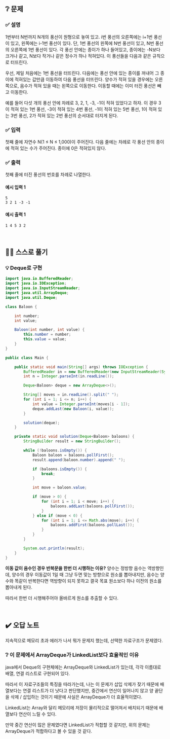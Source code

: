 ## ❔ 문제
### ✅ 설명
1번부터 N번까지 N개의 풍선이 원형으로 놓여 있고. i번 풍선의 오른쪽에는 i+1번 풍선이 있고, 왼쪽에는 i-1번 풍선이 있다. 단, 1번 풍선의 왼쪽에 N번 풍선이 있고, N번 풍선의 오른쪽에 1번 풍선이 있다. 각 풍선 안에는 종이가 하나 들어있고, 종이에는 -N보다 크거나 같고, N보다 작거나 같은 정수가 하나 적혀있다. 이 풍선들을 다음과 같은 규칙으로 터뜨린다.

우선, 제일 처음에는 1번 풍선을 터뜨린다. 다음에는 풍선 안에 있는 종이를 꺼내어 그 종이에 적혀있는 값만큼 이동하여 다음 풍선을 터뜨린다. 양수가 적혀 있을 경우에는 오른쪽으로, 음수가 적혀 있을 때는 왼쪽으로 이동한다. 이동할 때에는 이미 터진 풍선은 빼고 이동한다.

예를 들어 다섯 개의 풍선 안에 차례로 3, 2, 1, -3, -1이 적혀 있었다고 하자. 이 경우 3이 적혀 있는 1번 풍선, -3이 적혀 있는 4번 풍선, -1이 적혀 있는 5번 풍선, 1이 적혀 있는 3번 풍선, 2가 적혀 있는 2번 풍선의 순서대로 터지게 된다.

### ✅ 입력
첫째 줄에 자연수 N(1 ≤ N ≤ 1,000)이 주어진다. 다음 줄에는 차례로 각 풍선 안의 종이에 적혀 있는 수가 주어진다. 종이에 0은 적혀있지 않다.

### ✅ 출력
첫째 줄에 터진 풍선의 번호를 차례로 나열한다.

#### 예시 입력 1
```
5
3 2 1 -3 -1
```

#### 예시 출력 1
```
1 4 5 3 2
```

<br>

## ✍🏻 스스로 풀기

### 💡 Deque로 구현

``` java
import java.io.BufferedReader;
import java.io.IOException;
import java.io.InputStreamReader;
import java.util.ArrayDeque;
import java.util.Deque;

class Baloon {

    int number;
    int value;

    Baloon(int number, int value) {
        this.number = number;
        this.value = value;
    }
}

public class Main {

    public static void main(String[] args) throws IOException {
        BufferedReader in = new BufferedReader(new InputStreamReader(System.in));
        int n = Integer.parseInt(in.readLine());

        Deque<Baloon> deque = new ArrayDeque<>();

        String[] moves = in.readLine().split(" ");
        for (int i = 1; i <= n; i++) {
            int value = Integer.parseInt(moves[i - 1]);
            deque.addLast(new Baloon(i, value));
        }

        solution(deque);
    }

    private static void solution(Deque<Baloon> baloons) {
        StringBuilder result = new StringBuilder();

        while (!baloons.isEmpty()) {
            Baloon baloon = baloons.pollFirst();
            result.append(baloon.number).append(" ");

            if (baloons.isEmpty()) {
                break;
            }

            int move = baloon.value;

            if (move > 0) {
                for (int i = 1; i < move; i++) {
                    baloons.addLast(baloons.pollFirst());
                }
            } else if (move < 0) {
                for (int i = 1; i <= Math.abs(move); i++) {
                    baloons.addFirst(baloons.pollLast());
                }
            }
        }

        System.out.println(result);
    }
}
```

**이동 값이 음수인 경우 반복문을 한번 더 시행하는 이유?**
양수는 정방향 음수는 역방향인데, 양수의 경우 이동값이 1일 때 그냥 두면 맞는 방향으로 원소를 뽑아내지만, 
음수는 양수와 똑같이 반복한다면 역방향이 되지 못하고 결국 목표 원소보다 하나 이전의 원소를 뽑아내게 된다.

따라서 한번 더 시행해주어야 올바르게 원소를 추출할 수 있다.

<br>

## ✔️ 오답 노트

지속적으로 메모리 초과 에러가 나서 뭐가 문제지 했는데, 선택한 자료구조가 문제였다.

### ❔ 이 문제에서 ArrayDeque가 LinkedList보다 효율적인 이유

java에서 Deque의 구현체에는 ArrayDeque와 LinkedList가 있는데, 각각 이름대로 배열, 연결 리스트로 구현되어 있다.

따라서 이 자료구조들의 특징을 따라가는데, 나는 이 문제가 삽입 삭제가 잦기 때문에 배열보다는 연결 리스트가 더 낫다고 판단했지만, 
중간에서 연산이 일어나지 않고 양 끝단을 삭제 / 삽입하는 것이기 때문에 사실은 ArrayDeque가 더 효율적이였다.

LinkedList는 Array와 달리 메모리에 저장이 물리적으로 떨어져서 배치되기 때문에 배열보다 연산이 느릴 수 있다.

만약 중간 연산이 많은 문제였다면 LinkedList가 적합할 것 같지만, 위의 문제는 ArrayDeque가 적합하다고 볼 수 있을 것 같다.
